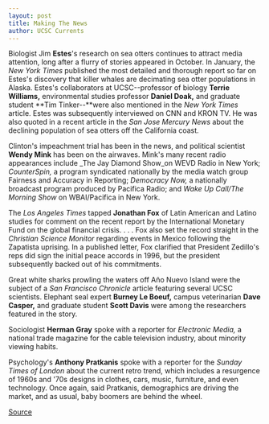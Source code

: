 ```yaml
---
layout: post
title: Making The News
author: UCSC Currents
---
```


Biologist Jim **Estes**'s research on sea otters continues to attract media attention, long after a flurry of stories appeared in October. In January, the _New York Times_ published the most detailed and thorough report so far on Estes's discovery that killer whales are decimating sea otter populations in Alaska. Estes's collaborators at UCSC--professor of biology **Terrie Williams,** environmental studies professor **Daniel Doak,** and graduate student **Tim Tinker--**were also mentioned in the _New York Times_ article. Estes was subsequently interviewed on CNN and KRON TV. He was also quoted in a recent article in the _San Jose Mercury News_ about the declining population of sea otters off the California coast.

Clinton's impeachment trial has been in the news, and political scientist **Wendy Mink** has been on the airwaves. Mink's many recent radio appearances include _The Jay Diamond Show_on WEVD Radio in New York; _CounterSpin,_ a program syndicated nationally by the media watch group Fairness and Accuracy in Reporting; _Democracy Now,_ a nationally broadcast program produced by Pacifica Radio; and _Wake Up Call/The Morning Show_ on WBAI/Pacifica in New York.

The _Los Angeles Times_ tapped **Jonathan Fox** of Latin American and Latino studies for comment on the recent report by the International Monetary Fund on the global financial crisis. . . . Fox also set the record straight in the _Christian Science Monitor_ regarding events in Mexico following the Zapatista uprising. In a published letter, Fox clarified that President Zedillo's reps did sign the initial peace accords in 1996, but the president subsequently backed out of his commitments.

Great white sharks prowling the waters off Año Nuevo Island were the subject of a _San Francisco Chronicle_ article featuring several UCSC scientists. Elephant seal expert **Burney Le Boeuf,** campus veterinarian **Dave Casper,** and graduate student **Scott Davis** were among the researchers featured in the story.

Sociologist **Herman Gray** spoke with a reporter for _Electronic Media,_ a national trade magazine for the cable television industry, about minority viewing habits.

Psychology's **Anthony Pratkanis** spoke with a reporter for the _Sunday Times of London_ about the current retro trend, which includes a resurgence of 1960s and '70s designs in clothes, cars, music, furniture, and even technology. Once again, said Pratkanis, demographics are driving the market, and as usual, baby boomers are behind the wheel.

[Source](http://www1.ucsc.edu/oncampus/currents/98-99/02-01/makenews.htm "Permalink to Making the News; 02-01-99")

